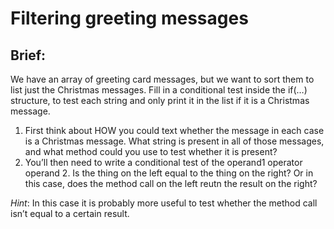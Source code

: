 # Filtering greeting messages

## Brief:

We have an array of greeting card messages, but we want to sort them to list just the Christmas messages. Fill in a conditional test inside the if(…) structure, to test each string and only print it in the list if it is a Christmas message.

1. First think about HOW you could text whether the message in each case is a Christmas message. What string is present in all of those messages, and what method could you use to test whether it is present?
2. You’ll then need to write a conditional test of the operand1 operator operand 2. Is the thing on the left equal to the thing on the right? Or in this case, does the method call on the left reutn the result on the right?

_Hint_: In this case it is probably more useful to test whether the method call isn’t equal to a certain result.
